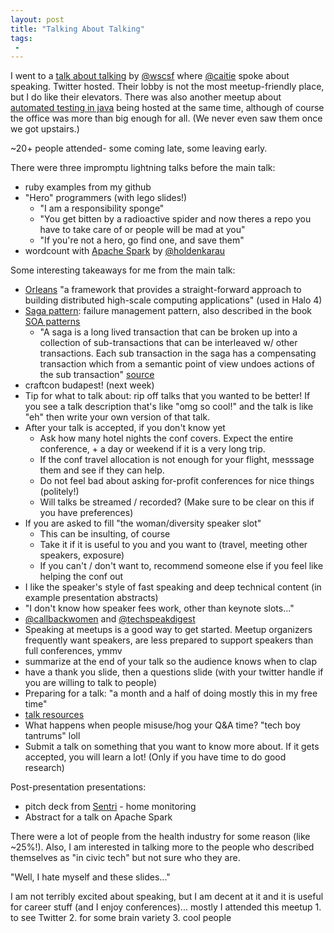 ```yaml
---
layout: post
title: "Talking About Talking"
tags:
 -
---
```


I went to a [talk about talking](https://www.eventbrite.com/e/writespeakcode-conference-talk-proposals-twitter-hq-tickets-16166042067) by [@wscsf](https://twitter.com/wscsf) where [@caitie](https://twitter.com/Caitie) spoke about speaking. Twitter hosted. Their lobby is not the most meetup-friendly place, but I do like their elevators. There was also another meetup about [automated testing in java](http://www.meetup.com/sfjava/events/220862630/) being hosted at the same time, although of course the office was more than big enough for all. (We never even saw them once we got upstairs.)

~20+ people attended- some coming late, some leaving early. 

There were three impromptu lightning talks before the main talk:

- ruby examples from my github 
- "Hero" programmers (with lego slides!)
    - "I am a responsibility sponge"
    - "You get bitten by a radioactive spider and now theres a repo you have to take care of or people will be mad at you"
    - "If you're not a hero, go find one, and save them"
- wordcount with [Apache Spark](https://spark.apache.org/) by [@holdenkarau](https://twitter.com/holdenkarau)

Some interesting takeaways for me from the main talk:

- [Orleans](https://github.com/dotnet/orleans) "a framework that provides a straight-forward approach to building distributed high-scale computing applications" (used in Halo 4)
- [Saga pattern](https://webcache.googleusercontent.com/search?q=cache:V7CI6OO1VmsJ:kellabyte.com/2012/05/30/clarifying-the-saga-pattern/+&cd=1&hl=en&ct=clnk&gl=us): failure management pattern, also described in the book [SOA patterns](http://www.manning.com/rotem/)
    - "A saga is a long lived transaction that can be broken up into a collection of sub-transactions that can be interleaved w/ other transactions. Each sub transaction in the saga has a compensating transaction which from a semantic point of view undoes actions of the sub transaction" [source](https://twitter.com/caitie/status/579753897658462208)
- craftcon budapest! (next week)
- Tip for what to talk about: rip off talks that you wanted to be better! If you see a talk description that's like "omg so cool!" and the talk is like "eh" then write your own version of that talk. 
- After your talk is accepted, if you don't know yet
    - Ask how many hotel nights the conf covers. Expect the entire conference, + a day or weekend if it is a very long trip. 
    - If the conf travel allocation is not enough for your flight, messsage them and see if they can help.
    - Do not feel bad about asking for-profit conferences for nice things (politely!)
    - Will talks be streamed / recorded? (Make sure to be clear on this if you have preferences)
- If you are asked to fill "the woman/diversity speaker slot"
    - This can be insulting, of course
    - Take it if it is useful to you and you want to (travel, meeting other speakers, exposure)
    - If you can't / don't want to, recommend someone else if you feel like helping the conf out
- I like the speaker's style of fast speaking and deep technical content (in example presentation abstracts)
- "I don't know how speaker fees work, other than keynote slots..."
- [@callbackwomen](https://twitter.com/@callbackwomen) and [@techspeakdigest](https://twitter.com/@techspeakdigest)
- Speaking at meetups is a good way to get started. Meetup organizers frequently want speakers, are less prepared to support speakers than full conferences, ymmv
- summarize at the end of your talk so the audience knows when to clap
- have a thank you slide, then a questions slide (with your twitter handle if you are willing to talk to people)
- Preparing for a talk: "a month and a half of doing mostly this in my free time"
- [talk resources](https://github.com//kellyk/wsc-resources)
- What happens when people misuse/hog your Q&A time? "tech boy tantrums" loll
- Submit a talk on something that you want to know more about. If it gets accepted, you will learn a lot! (Only if you have time to do good research)

Post-presentation presentations:

- pitch deck from [Sentri](http://sentri.me/) - home monitoring
- Abstract for a talk on Apache Spark

There were a lot of people from the health industry for some reason (like ~25%!). Also, I am interested in talking more to the people who described themselves as "in civic tech" but not sure who they are.

"Well, I hate myself and these slides..."

I am not terribly excited about speaking, but I am decent at it and it is useful for career stuff (and I enjoy conferences)... mostly I attended this meetup 1. to see Twitter 2. for some brain variety 3. cool people
